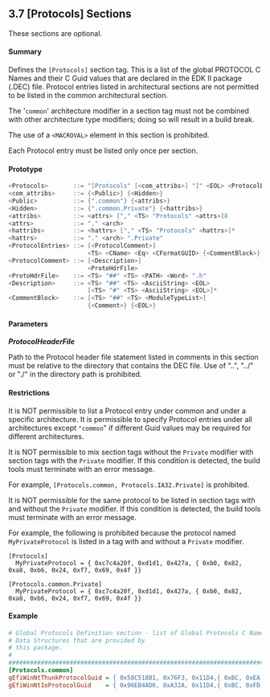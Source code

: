 <!--- @file
  3.7 [Protocols] Sections

  Copyright (c) 2007-2017, Intel Corporation. All rights reserved.<BR>

  Redistribution and use in source (original document form) and 'compiled'
  forms (converted to PDF, epub, HTML and other formats) with or without
  modification, are permitted provided that the following conditions are met:

  1) Redistributions of source code (original document form) must retain the
     above copyright notice, this list of conditions and the following
     disclaimer as the first lines of this file unmodified.

  2) Redistributions in compiled form (transformed to other DTDs, converted to
     PDF, epub, HTML and other formats) must reproduce the above copyright
     notice, this list of conditions and the following disclaimer in the
     documentation and/or other materials provided with the distribution.

  THIS DOCUMENTATION IS PROVIDED BY TIANOCORE PROJECT "AS IS" AND ANY EXPRESS OR
  IMPLIED WARRANTIES, INCLUDING, BUT NOT LIMITED TO, THE IMPLIED WARRANTIES OF
  MERCHANTABILITY AND FITNESS FOR A PARTICULAR PURPOSE ARE DISCLAIMED. IN NO
  EVENT SHALL TIANOCORE PROJECT  BE LIABLE FOR ANY DIRECT, INDIRECT, INCIDENTAL,
  SPECIAL, EXEMPLARY, OR CONSEQUENTIAL DAMAGES (INCLUDING, BUT NOT LIMITED TO,
  PROCUREMENT OF SUBSTITUTE GOODS OR SERVICES; LOSS OF USE, DATA, OR PROFITS;
  OR BUSINESS INTERRUPTION) HOWEVER CAUSED AND ON ANY THEORY OF LIABILITY,
  WHETHER IN CONTRACT, STRICT LIABILITY, OR TORT (INCLUDING NEGLIGENCE OR
  OTHERWISE) ARISING IN ANY WAY OUT OF THE USE OF THIS DOCUMENTATION, EVEN IF
  ADVISED OF THE POSSIBILITY OF SUCH DAMAGE.

-->

## 3.7 [Protocols] Sections

These sections are optional.

#### Summary

Defines the `[Protocols]` section tag. This is a list of the global PROTOCOL C
Names and their C Guid values that are declared in the EDK II package (.DEC)
file. Protocol entries listed in architectural sections are not permitted to be
listed in the common architectural section.

The '`common`' architecture modifier in a section tag must not be combined with
other architecture type modifiers; doing so will result in a build break.

The use of a `<MACROVAL>` element in this section is prohibited.

Each Protocol entry must be listed only once per section.

#### Prototype

```c
<Protocols>       ::= "[Protocols" [<com_attribs>] "]" <EOL> <ProtocolEntries>*
<com_attribs>     ::= {<Public>} {<Hidden>}
<Public>          ::= {".common"} {<attribs>}
<Hidden>          ::= {".common.Private"} {<hattribs>}
<attribs>         ::= <attrs> ["," <TS> "Protocols" <attrs>]8
<attrs>           ::= "." <arch>
<hattribs>        ::= <hattrs> ["," <TS> "Protocols" <hattrs>]*
<hattrs>          ::= "." <arch> ".Private"
<ProtocolEntries> ::= [<ProtocolComment>]
                      <TS> <CName> <Eq> <CFormatGUID> {<CommentBlock>} {<EOL>}
<ProtocolComment> ::= [<Description>]
                      <ProtoHdrFile>
<ProtoHdrFile>    ::= <TS> "##" <TS> <PATH> <Word> ".h"
<Description>     ::= <TS> "##" <TS> <AsciiString> <EOL>
                      [<TS> "#" <TS> <AsciiString> <EOL>]*
<CommentBlock>    ::= [<TS> "##" <TS> <ModuleTypeList>]
                      {<Comment>} {<EOL>}
```

#### Parameters

**_ProtocolHeaderFile_**

Path to the Protocol header file statement listed in comments in this section
must be relative to the directory that contains the DEC file. Use of "..",
"../" or "./" in the directory path is prohibited.

#### Restrictions

It is NOT permissible to list a Protocol entry under common and under a
specific architecture. It is permissible to specify Protocol entries under all
architectures except `"common`" if different Guid values may be required for
different architectures.

It is NOT permissible to mix section tags without the `Private` modifier with
section tags with the `Private` modifier. If this condition is detected, the
build tools must terminate with an error message.

For example, `[Protocols.common, Protocols.IA32.Private]` is prohibited.

It is NOT permissible for the same protocol to be listed in section tags with
and without the `Private` modifier. If this condition is detected, the build
tools must terminate with an error message.

For example, the following is prohibited because the protocol named
`MyPrivateProtocol` is listed in a tag with and without a `Private` modifier.

```
[Protocols]
  MyPrivateProtocol = { 0xc7c4a20f, 0xd1d1, 0x427a, { 0xb0, 0x82, 0xa8, 0xb6, 0x24, 0xf7, 0x69, 0x4f }}

[Protocols.common.Private]
  MyPrivateProtocol = { 0xc7c4a20f, 0xd1d1, 0x427a, { 0xb0, 0x82, 0xa8, 0xb6, 0x24, 0xf7, 0x69, 0x4f }}
```

#### Example

```ini
# Global Protocols Definition section - list of Global Protocols C Name
# Data Structures that are provided by
# this package.
#
#######################################################################
[Protocols.common]
gEfiWinNtThunkProtocolGuid = { 0x58C518B1, 0x76F3, 0x11D4,{ 0xBC, 0xEA, 0x00, 0x80, 0xC7, 0x3C, 0x88, 0x81 }}
gEfiWinNtIoProtocolGuid    = { 0x96EB4AD6, 0xA32A, 0x11D4,{ 0xBC, 0xFD, 0x00, 0x80, 0xC7, 0x3C, 0x88, 0x81 }}
```
